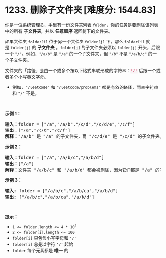 # 1233. 删除子文件夹 [难度分: 1544.83]

<p>你是一位系统管理员，手里有一份文件夹列表 <code>folder</code>，你的任务是要删除该列表中的所有 <strong>子文件夹</strong>，并以 <strong>任意顺序</strong> 返回剩下的文件夹。</p>

<p>如果文件夹&nbsp;<code>folder[i]</code>&nbsp;位于另一个文件夹&nbsp;<code>folder[j]</code>&nbsp;下，那么&nbsp;<code>folder[i]</code>&nbsp;就是&nbsp;<code>folder[j]</code>&nbsp;的 <strong>子文件夹</strong> 。<code>folder[j]</code>&nbsp;的子文件夹必须以&nbsp;<code>folder[j]</code> 开头，后跟一个 <code>"/"</code>。例如，<code>"/a/b"</code> 是&nbsp;<code>"/a"</code>&nbsp;的一个子文件夹，但&nbsp;<code>"/b"</code> 不是&nbsp;<code>"/a/b/c"</code> 的一个子文件夹。</p>

<p>文件夹的「路径」是由一个或多个按以下格式串联形成的字符串：<font color="#c7254e"><font face="Menlo, Monaco, Consolas, Courier New, monospace"><span style="font-size:12.6px"><span style="background-color:#f9f2f4">'/'</span></span></font></font>&nbsp;后跟一个或者多个小写英文字母。</p>

<ul>
	<li>例如，<code>"/leetcode"</code>&nbsp;和&nbsp;<code>"/leetcode/problems"</code>&nbsp;都是有效的路径，而空字符串和&nbsp;<code>"/"</code>&nbsp;不是。</li>
</ul>

<p>&nbsp;</p>

<p><strong>示例 1：</strong></p>

<pre>
<strong>输入：</strong>folder = ["/a","/a/b","/c/d","/c/d/e","/c/f"]
<strong>输出：</strong>["/a","/c/d","/c/f"]
<strong>解释：</strong>"/a/b" 是 "/a" 的子文件夹，而 "/c/d/e" 是 "/c/d" 的子文件夹。
</pre>

<p><strong>示例 2：</strong></p>

<pre>
<strong>输入：</strong>folder = ["/a","/a/b/c","/a/b/d"]
<strong>输出：</strong>["/a"]
<strong>解释：</strong>文件夹 "/a/b/c" 和 "/a/b/d" 都会被删除，因为它们都是 "/a" 的子文件夹。
</pre>

<p><strong>示例 3：</strong></p>

<pre>
<strong>输入:</strong> folder = ["/a/b/c","/a/b/ca","/a/b/d"]
<strong>输出:</strong> ["/a/b/c","/a/b/ca","/a/b/d"]</pre>

<p>&nbsp;</p>

<p><strong>提示：</strong></p>

<ul>
	<li><code>1 &lt;= folder.length &lt;= 4 * 10<sup>4</sup></code></li>
	<li><code>2 &lt;= folder[i].length &lt;= 100</code></li>
	<li><code>folder[i]</code>&nbsp;只包含小写字母和 <code>'/'</code></li>
	<li><code>folder[i]</code>&nbsp;总是以字符 <code>'/'</code>&nbsp;起始</li>
	<li><code>folder</code>&nbsp;每个元素都是 <strong>唯一</strong> 的</li>
</ul>
